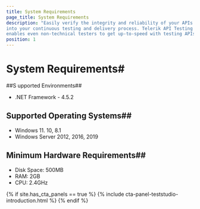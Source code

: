```yaml
---
title: System Requirements
page_title: System Requirements
description: "Easily verify the integrity and reliability of your APIs. Plug your API testing effort 
into your continuous testing and delivery process. Telerik API Testing by Progress 
enables even non-technical testers to get up-to-speed with testing APIs."
position: 1
---
```

# System Requirements#

##S upported Environments##

* .NET Framework - 4.5.2

## Supported Operating Systems##

* Windows 11. 10, 8.1
* Windows Server 2012, 2016, 2019

## Minimum Hardware Requirements##

* Disk Space: 500MB
* RAM: 2GB
* CPU: 2.4GHz

{% if site.has_cta_panels == true %}
{% include cta-panel-teststudio-introduction.html %}
{% endif %}